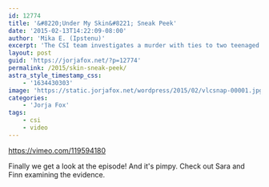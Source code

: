 ```yaml
---
id: 12774
title: '&#8220;Under My Skin&#8221; Sneak Peek'
date: '2015-02-13T14:22:09-08:00'
author: 'Mika E. (Ipstenu)'
excerpt: 'The CSI team investigates a murder with ties to two teenaged kidnapped girls.'
layout: post
guid: 'https://jorjafox.net/?p=12774'
permalink: /2015/skin-sneak-peek/
astra_style_timestamp_css:
    - '1634430303'
image: 'https://static.jorjafox.net/wordpress/2015/02/vlcsnap-00001.jpg'
categories:
    - 'Jorja Fox'
tags:
    - csi
    - video
---
```


https://vimeo.com/119594180

Finally we get a look at the episode! And it's pimpy. Check out Sara and Finn examining the evidence.